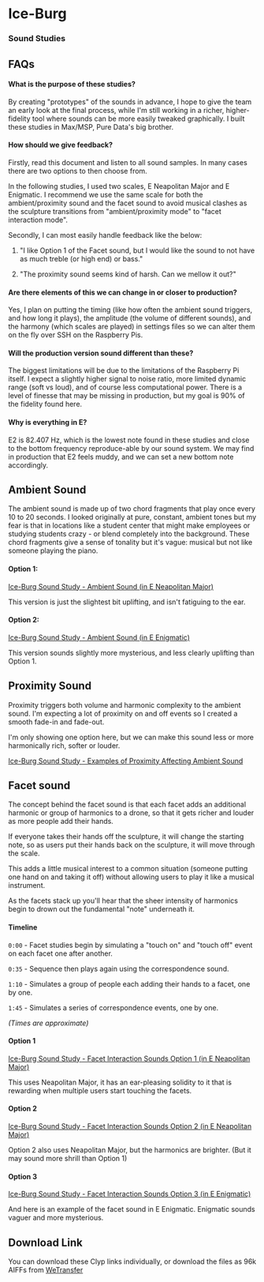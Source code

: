 # Ice-Burg
### Sound Studies

## FAQs

#### What is the purpose of these studies?
By creating "prototypes" of the sounds in advance, I hope to give the team an early look at the final process, while I'm still working in a richer, higher-fidelity tool where sounds can be more easily tweaked graphically. I built these studies in Max/MSP, Pure Data's big brother.

#### How should we give feedback?
Firstly, read this document and listen to all sound samples. In many cases there are two options to then choose from.

In the following studies, I used two scales, E Neapolitan Major and E Enigmatic. I recommend we use the same scale for both the ambient/proximity sound and the facet sound to avoid musical clashes as the sculpture transitions from "ambient/proximity mode" to "facet interaction mode".

Secondly, I can most easily handle feedback like the below:
1. "I like Option 1 of the Facet sound, but I would like the sound to not have as much treble (or high end) or bass."

2. "The proximity sound seems kind of harsh. Can we mellow it out?"

#### Are there elements of this we can change in or closer to production?
Yes, I plan on putting the timing (like how often the ambient sound triggers, and how long it plays), the amplitude (the volume of different sounds), and the harmony (which scales are played) in settings files so we can alter them on the fly over SSH on the Raspberry Pis.

#### Will the production version sound different than these?
The biggest limitations will be due to the limitations of the Raspberry Pi itself. I expect a slightly higher signal to noise ratio, more limited dynamic range (soft vs loud), and of course less computational power. There is a level of finesse that may be missing in production, but my goal is 90% of the fidelity found here.

#### Why is everything in E?
E2 is 82.407 Hz, which is the lowest note found in these studies and close to the bottom frequency reproduce-able by our sound system. We may find in production that E2 feels muddy, and we can set a new bottom note accordingly.

## Ambient Sound

The ambient sound is made up of two chord fragments that play once every 10 to 20 seconds. I looked originally at pure, constant, ambient tones but my fear is that in locations like a student center that might make employees or studying students crazy - or blend completely into the background. These chord fragments give a sense of tonality but it's vague: musical but not like someone playing the piano.

#### Option 1:
[Ice-Burg Sound Study - Ambient Sound (in E Neapolitan Major)](https://clyp.it/3cxbvcp3)

This version is just the slightest bit uplifting, and isn't fatiguing to the ear.

#### Option 2:
[Ice-Burg Sound Study - Ambient Sound (in E Enigmatic)](https://clyp.it/qqfkvaw2)

This version sounds slightly more mysterious, and less clearly uplifting than Option 1.

## Proximity Sound
Proximity triggers both volume and harmonic complexity to the ambient sound. I'm expecting a lot of proximity on and off events so I created a smooth fade-in and fade-out.

I'm only showing one option here, but we can make this sound less or more harmonically rich, softer or louder.

[Ice-Burg Sound Study - Examples of Proximity Affecting Ambient Sound](https://clyp.it/14i1hz3d)

## Facet sound

The concept behind the facet sound is that each facet adds an additional harmonic or group of harmonics to a drone, so that it gets richer and louder as more people add their hands.

If everyone takes their hands off the sculpture, it will change the starting note, so as users put their hands back on the sculpture, it will move through the scale.

This adds a little musical interest to a common situation (someone putting one hand on and taking it off) without allowing users to play it like a musical instrument.

As the facets stack up you'll hear that the sheer intensity of harmonics begin to drown out the fundamental "note" underneath it.

#### Timeline
`0:00` - Facet studies begin by simulating a "touch on" and "touch off" event on each facet one after another.

`0:35` - Sequence then plays again using the correspondence sound.

`1:10` - Simulates a group of people each adding their hands to a facet, one by one.

`1:45` - Simulates a series of correspondence events, one by one.

_(Times are approximate)_

#### Option 1
[Ice-Burg Sound Study - Facet Interaction Sounds Option 1 (in E Neapolitan Major)](https://clyp.it/clcqbibw)

This uses Neapolitan Major, it has an ear-pleasing solidity to it that is rewarding when multiple users start touching the facets.

#### Option 2
[Ice-Burg Sound Study - Facet Interaction Sounds Option 2 (in E Neapolitan Major)](https://clyp.it/nyfey1lj)

Option 2 also uses Neapolitan Major, but the harmonics are brighter. (But it may sound more shrill than Option 1)

#### Option 3
[Ice-Burg Sound Study - Facet Interaction Sounds Option 3 (in E Enigmatic)](https://clyp.it/ns4st3nm)

And here is an example of the facet sound in E Enigmatic. Enigmatic sounds vaguer and more mysterious.

## Download Link
You can download these Clyp links individually, or download the files as 96k AIFFs from [WeTransfer](https://we.tl/XJhKVGPsHW)
